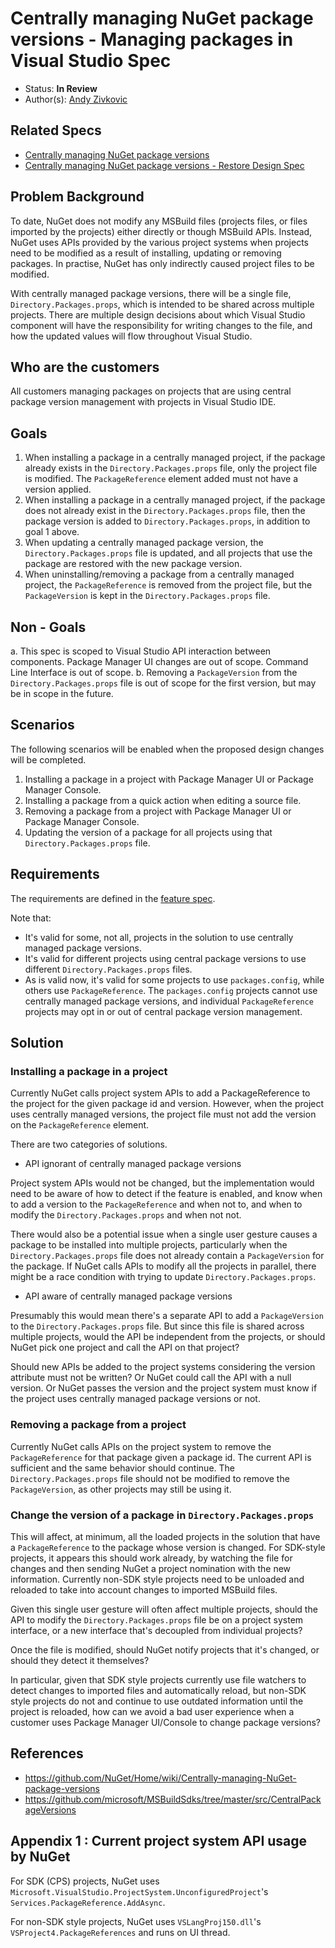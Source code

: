 # Centrally managing NuGet package versions - Managing packages in Visual Studio Spec

* Status: **In Review**
* Author(s): [Andy Zivkovic](https://github.com/zivkan)

## Related Specs

* [Centrally managing NuGet package versions](https://github.com/NuGet/Home/wiki/Centrally-managing-NuGet-package-versions)
* [Centrally managing NuGet package versions - Restore Design Spec](https://github.com/NuGet/Home/blob/dev/designs/CentrallyManagingNuGetPackageVersions-Restore.md)

## Problem Background

To date, NuGet does not modify any MSBuild files (projects files, or files imported by the projects) either directly or though MSBuild APIs. Instead, NuGet uses APIs provided by the various project systems when projects need to be modified as a result of installing, updating or removing packages. In practise, NuGet has only indirectly caused project files to be modified.

With centrally managed package versions, there will be a single file, `Directory.Packages.props`, which is intended to be shared across multiple projects. There are multiple design decisions about which Visual Studio component will have the responsibility for writing changes to the file, and how the updated values will flow throughout Visual Studio. 

## Who are the customers

All customers managing packages on projects that are using central package version management with projects in Visual Studio IDE.

## Goals

1. When installing a package in a centrally managed project, if the package already exists in the `Directory.Packages.props` file, only the project file is modified. The `PackageReference` element added must not have a version applied.
2. When installing a package in a centrally managed project, if the package does not already exist in the `Directory.Packages.props` file, then the package version is added to `Directory.Packages.props`, in addition to goal 1 above.
3. When updating a centrally managed package version, the `Directory.Packages.props` file is updated, and all projects that use the package are restored with the new package version.
4. When uninstalling/removing a package from a centrally managed project, the `PackageReference` is removed from the project file, but the `PackageVersion` is kept in the `Directory.Packages.props` file.

## Non - Goals

a. This spec is scoped to Visual Studio API interaction between components. Package Manager UI changes are out of scope. Command Line Interface is out of scope.
b. Removing a `PackageVersion` from the `Directory.Packages.props` file is out of scope for the first version, but may be in scope in the future.

## Scenarios

The following scenarios will be enabled when the proposed design changes will be completed.

1. Installing a package in a project with Package Manager UI or Package Manager Console.
2. Installing a package from a quick action when editing a source file.
3. Removing a package from a project with Package Manager UI or Package Manager Console.
4. Updating the version of a package for all projects using that `Directory.Packages.props` file.

## Requirements

The requirements are defined in the [feature spec](https://github.com/NuGet/Home/wiki/Centrally-managing-NuGet-package-versions).

Note that:

* It's valid for some, not all, projects in the solution to use centrally managed package versions.
* It's valid for different projects using central package versions to use different `Directory.Packages.props` files.
* As is valid now, it's valid for some projects to use `packages.config`, while others use `PackageReference`. The `packages.config` projects cannot use centrally managed package versions, and individual `PackageReference` projects may opt in or out of central package version management.

## Solution

### Installing a package in a project

Currently NuGet calls project system APIs to add a PackageReference to the project for the given package id and version. However, when the project uses centrally managed versions, the project file must not add the version on the `PackageReference` element.

There are two categories of solutions.

* API ignorant of centrally managed package versions

Project system APIs would not be changed, but the implementation would need to be aware of how to detect if the feature is enabled, and know when to add a version to the `PackageReference` and when not to, and when to modify the `Directory.Packages.props` and when not not.

There would also be a potential issue when a single user gesture causes a package to be installed into multiple projects, particularly when the `Directory.Packages.props` file does not already contain a `PackageVersion` for the package. If NuGet calls APIs to modify all the projects in parallel, there might be a race condition with trying to update `Directory.Packages.props`.

* API aware of centrally managed package versions

Presumably this would mean there's a separate API to add a `PackageVersion` to the `Directory.Packages.props` file. But since this file is shared across multiple projects, would the API be independent from the projects, or should NuGet pick one project and call the API on that project?

Should new APIs be added to the project systems considering the version attribute must not be written? Or NuGet could call the API with a null version. Or NuGet passes the version and the project system must know if the project uses centrally managed package versions or not.

### Removing a package from a project

Currently NuGet calls APIs on the project system to remove the `PackageReference` for that package given a package id. The current API is sufficient and the same behavior should continue. The `Directory.Packages.props` file should not be modified to remove the `PackageVersion`, as other projects may still be using it.

### Change the version of a package in `Directory.Packages.props`

This will affect, at minimum, all the loaded projects in the solution that have a `PackageReference` to the package whose version is changed. For SDK-style projects, it appears this should work already, by watching the file for changes and then sending NuGet a project nomination with the new information. Currently non-SDK style projects need to be unloaded and reloaded to take into account changes to imported MSBuild files.

Given this single user gesture will often affect multiple projects, should the API to modify the `Directory.Packages.props` file be on a project system interface, or a new interface that's decoupled from individual projects?

Once the file is modified, should NuGet notify projects that it's changed, or should they detect it themselves?

In particular, given that SDK style projects currently use file watchers to detect changes to imported files and automatically reload, but non-SDK style projects do not and continue to use outdated information until the project is reloaded, how can we avoid a bad user experience when a customer uses Package Manager UI/Console to change package versions?

## References

* https://github.com/NuGet/Home/wiki/Centrally-managing-NuGet-package-versions
* https://github.com/microsoft/MSBuildSdks/tree/master/src/CentralPackageVersions

## Appendix 1 : Current project system API usage by NuGet

For SDK (CPS) projects, NuGet uses `Microsoft.VisualStudio.ProjectSystem.UnconfiguredProject`'s `Services.PackageReference.AddAsync`.

For non-SDK style projects, NuGet uses `VSLangProj150.dll`'s `VSProject4.PackageReferences` and runs on UI thread.
